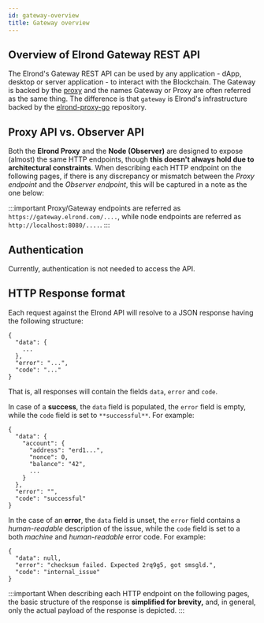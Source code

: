 ```yaml
---
id: gateway-overview
title: Gateway overview
---
```


## Overview of Elrond Gateway REST API

The Elrond's Gateway REST API can be used by any application - dApp, desktop or server application - to interact with the Blockchain.
The Gateway is backed by the [proxy](/sdk-and-tools/proxy) and the names Gateway or Proxy are often referred as the same thing.
The difference is that `gateway` is Elrond's infrastructure backed by the [elrond-proxy-go](https://github.com/ElrondNetwork/elrond-proxy-go) repository.

## **Proxy API vs. Observer API**

Both the **Elrond Proxy** and the **Node (Observer)** are designed to expose (almost) the same HTTP endpoints, though **this doesn't always hold due to architectural constraints**. When describing each HTTP endpoint on the following pages, if there is any discrepancy or mismatch between the _Proxy endpoint_ and the _Observer endpoint_, this will be captured in a note as the one below:

:::important
Proxy/Gateway endpoints are referred as `https://gateway.elrond.com/....`, while node endpoints are referred as `http://localhost:8080/....`.
:::

## **Authentication**

Currently, authentication is not needed to access the API.

## **HTTP Response format**

Each request against the Elrond API will resolve to a JSON response having the following structure:

```
{
  "data": {
    ...
  },
  "error": "...",
  "code": "..."
}
```

That is, all responses will contain the fields `data`, `error` and `code`.

In case of a **success**, the `data` field is populated, the `error` field is empty, while the `code` field is set to `**successful**`. For example:

```
{
  "data": {
    "account": {
      "address": "erd1...",
      "nonce": 0,
      "balance": "42",
      ...
    }
  },
  "error": "",
  "code": "successful"
}
```

In the case of an **error**, the `data` field is unset, the `error` field contains a _human-readable_ description of the issue, while the `code` field is set to a both _machine_ and _human-readable_ error code. For example:

```
{
  "data": null,
  "error": "checksum failed. Expected 2rq9g5, got smsgld.",
  "code": "internal_issue"
}
```

:::important
When describing each HTTP endpoint on the following pages, the basic structure of the response is **simplified for brevity,** and, in general, only the actual payload of the response is depicted.
:::
